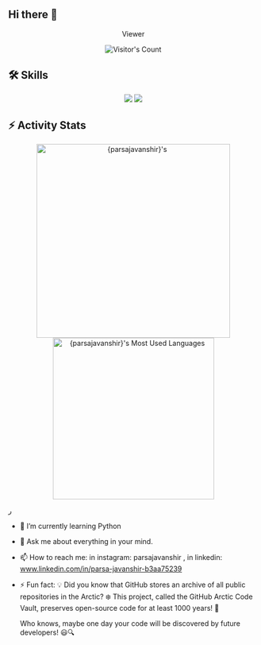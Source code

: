 ## Hi there 👋

<div align="center"> 
  <p>Viewer</p>
  <img src="https://profile-counter.glitch.me/parsajavanshir/count.svg" alt="Visitor's Count" />
</div>

## 🛠️ Skills
<p align="center">
  <img src="https://skillicons.dev/icons?i=python,ts,nodejs,expressjs,mongodb" />
  <img src="https://skillicons.dev/icons?i=html,css,js,d3,git,postman" />
</p>

## ⚡️ Activity Stats

<div align=center>
  <img width=390 src="https://github-readme-streak-stats.herokuapp.com/?user={parsajavanshir}&theme=transparent&count_private=true&border_radius=10&locale=en" alt="{parsajavanshir}'s" />
  <img width=325 src="https://github-readme-stats.vercel.app/api/top-langs?username={parsajavanshir}&theme=transparent&layout=donut&hide=css&langs_count=8&border_radius=10&show_icons=true&locale=en" alt="{parsajavanshir}'s Most Used Languages" />
</div>


ر
<!--
**parsajavanshir/parsajavanshir** is a ✨ _special_ ✨ repository because its `README.md` (this file) appears on your GitHub profile.

Here are some ideas to get you started:
-->

- 🌱 I’m currently learning Python
- 💬 Ask me about everything in your mind.
- 📫 How to reach me: in instagram: parsajavanshir , in linkedin: www.linkedin.com/in/parsa-javanshir-b3aa75239
- ⚡ Fun fact:
  💡 Did you know that GitHub stores an archive of all public repositories in the Arctic? ❄️ This project, called the GitHub Arctic Code Vault, preserves open-source code for    at least 1000 years! 🚀

   Who knows, maybe one day your code will be discovered by future developers! 😃🔍

